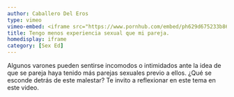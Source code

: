 ```yaml
---
author: Caballero Del Eros
type: vimeo
vimeo-embed: <iframe src="https://www.pornhub.com/embed/ph629d675233b86" frameborder="0" width="500" height="281" scrolling="no" allowfullscreen></iframe>
title: Tengo menos experiencia sexual que mi pareja.
homedisplay: iframe
category: [Sex Ed]
---
```

Algunos varones pueden sentirse incomodos o intimidados ante la idea de que se pareja haya tenido más parejas sexuales previo a ellos. ¿Qué se esconde detrás de este malestar?
Te invito a reflexionar en este tema en este video.
